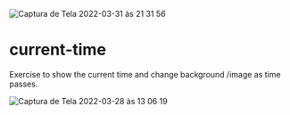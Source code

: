 ![Captura de Tela 2022-03-31 às 21 31 56](https://user-images.githubusercontent.com/101880897/161171908-335b94cb-c0a8-400e-b1aa-c32342e4d026.png)
# current-time
 Exercise to show the current time and change background /image as time passes.

![Captura de Tela 2022-03-28 às 13 06 19](https://user-images.githubusercontent.com/101880897/160440511-3b6ecc4b-6f01-4423-a780-70fefe38e40b.png)


